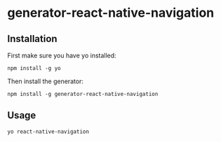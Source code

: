 # generator-react-native-navigation


## Installation

First make sure you have yo installed:

```
npm install -g yo
```

Then install the generator:

```
npm install -g generator-react-native-navigation
```

## Usage

```
yo react-native-navigation
```

